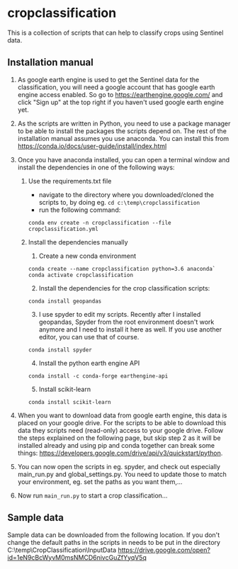 # cropclassification
This is a collection of scripts that can help to classify crops using Sentinel data.

## Installation manual

1. As google earth engine is used to get the Sentinel data for the classification, you will need a google account 
that has google earth engine access enabled. So go to https://earthengine.google.com/ and click "Sign up" at the 
top right if you haven't used google earth engine yet.

2. As the scripts are written in Python, you need to use a package manager to be able to install the packages the 
scripts depend on. The rest of the installation manual assumes you use anaconda. 
You can install this from https://conda.io/docs/user-guide/install/index.html

3. Once you have anaconda installed, you can open a terminal window and install the dependencies in one of the following ways:

   1. Use the requirements.txt file
      * navigate to the directory where you downloaded/cloned the scripts to, by doing eg. `cd c:\temp\cropclassification`
      * run the following command: 
	  ```
	  conda env create -n cropclassification --file cropclassification.yml
	  ```

   2. Install the dependencies manually
      1. Create a new conda environment
      ```
	  conda create --name cropclassification python=3.6 anaconda`
      conda activate cropclassification
	  ```
      2. Install the dependencies for the crop classification scripts:
	  ```
      conda install geopandas
	  ```
      3. I use spyder to edit my scripts. Recently after I installed geopandas, Spyder from the root environment doesn't work anymore and I need to install it here as well. If you use another editor, you can use that of course.
      ```
	  conda install spyder
	  ```
      4. Install the python earth engine API
      ```
	  conda install -c conda-forge earthengine-api
	  ```
      5. Install scikit-learn
      ```
	  conda install scikit-learn
	  ```

4. When you want to download data from google earth engine, this data is placed on your google drive. For the scripts 
to be able to download this data they scripts need (read-only) access to your google drive. Follow the steps explained 
on the following page, but skip step 2 as it will be installed already and using pip and conda together can break some 
things: 
https://developers.google.com/drive/api/v3/quickstart/python.

5. You can now open the scripts in eg. spyder, and check out especially main_run.py and global_settings.py. You need to
update those to match your environment, eg. set the paths as you want them,...

6. Now run `main_run.py` to start a crop classification...

## Sample data

Sample data can be downloaded from the following location. If you don't change the default paths in the scripts in needs to be put in the directory C:\temp\CropClassification\InputData
https://drive.google.com/open?id=1eN9cBcWyvM0msNMCD6nivcGuZfYyqV5q
